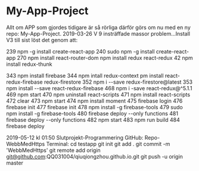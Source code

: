 # My-App-Project
Allt om APP som gjordes tidigare är så rörliga därför görs om nu med en ny repo: My-App-Project. 2019-03-26
V 9 insträffade massor problem...Install V3
till sist löst det genom att:

  239  npm -g install create-react-app
  240  sudo npm -g install create-react-app
  270  npm install react-router-dom
   npm install redux react-redux
   42  npm install redux-thunk
   
  343  npm install firebase
  344  npm intall redux-context
  pm install react-redux-firebase redux-firestore
  352  npm i --save redux-firestore@latest
  353  npm install --save react-redux-firebase
  468  npm i -save react-redux@^5.1.1
  469  npm start
  470  npm uninstall react-scripts
  471  npm install react-scripts
  472  clear
  473  npm start
  474  npm install moment
  475  firebase login
  476  firebase init
  477  firebase init
  478  npm install -g firebase-tools
  479  sudo npm install -g firebase-tools
  480  firebase deploy --only functions
  481  firebase deploy --only functions
  482  npm start
  483  npm run build
  484  firebase deploy



  2019-05-12 kl 01:50
Slutprojekt-Programmering
GitHub: Repo-WebbMedHttps
Terminal:
cd testapp
 git init
git add .
git commit -m 'WebbMedHttps'
git remote add origin git@github.com:QQ031004/qiuqiongzhou.github.io.git
git push -u origin master


